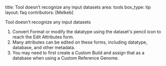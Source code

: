 title: Tool doesn't recognize any input datasets
area: tools
box_type: tip
layout: faq
contributors: [Melkeb]

Tool doesn't recognize any input datasets

1. Convert Format or modify the datatype using the dataset's pencil icon to reach the Edit Attributes form.
2. Many attributes can be edited on these forms, including datatype, database, and other metadata.
3. You may need to first create a Custom Build and assign that as a database when using a Custom Reference Genome.
